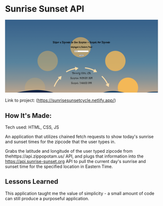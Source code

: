 # Sunrise Sunset API

![Thumbnail](css/assets/thumbnail.png)

Link to project: (https://sunrisesunsetcycle.netlify.app/)


## How It's Made:
Tech used: HTML, CSS, JS

An application that utilizes chained fetch requests to show today's sunrise and sunset times for the zipcode that the user types in. 

Grabs the latitude and longitude of the user typed zipcode from thehttps://api.zippopotam.us/ API, and plugs that information into the https://api.sunrise-sunset.org API to pull the current day's sunrise and sunset time for the specified location in Eastern Time. 

## Lessons Learned

This application taught me the value of simplicity - a small amount of code can still produce a purposeful application.
